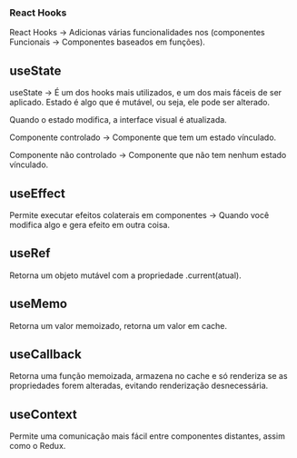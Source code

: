 ### React Hooks
React Hooks -> Adicionas várias funcionalidades nos (componentes Funcionais -> Componentes baseados em funções).

## useState
useState -> É um dos hooks mais utilizados, e um dos mais fáceis de ser aplicado. Estado é algo que é mutável, ou seja, ele pode ser alterado.

Quando o estado modifica, a interface visual é atualizada.

Componente controlado -> Componente que tem um estado vínculado.

Componente não controlado -> Componente que não tem nenhum estado vínculado.

## useEffect
Permite executar efeitos colaterais em componentes -> Quando você modifica algo e gera efeito em outra coisa.

## useRef
Retorna um objeto mutável com a propriedade .current(atual).

## useMemo
Retorna um valor memoizado, retorna um valor em cache.

## useCallback
Retorna uma função memoizada, armazena no cache e só renderiza se as propriedades forem alteradas, evitando renderização desnecessária.

## useContext
Permite uma comunicação mais fácil entre componentes distantes, assim como o Redux.